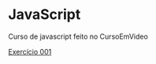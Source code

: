 # JavaScript
 Curso de javascript feito no CursoEmVideo

<a href='https://hendrickreis.github.io/JavaScript/aula004
/ex001.html'> Exercício 001</a>